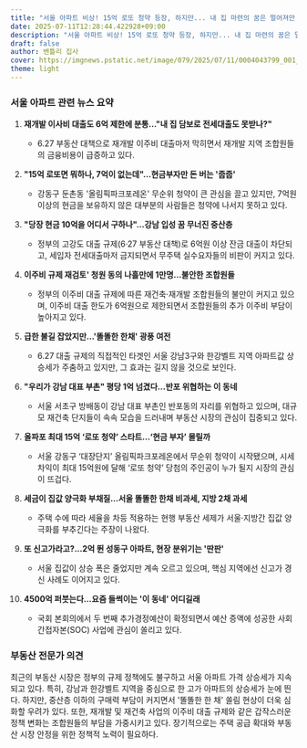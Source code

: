 ```yaml
---
title: "서울 아파트 비상! 15억 로또 청약 등장, 하지만... 내 집 마련의 꿈은 멀어져만 가네?"
date: 2025-07-11T12:28:44.422928+09:00
description: "서울 아파트 비상! 15억 로또 청약 등장, 하지만... 내 집 마련의 꿈은 멀어져만 가네?"
draft: false
author: 벤틀리 집사
cover: https://imgnews.pstatic.net/image/079/2025/07/11/0004043799_001_20250711055309750.jpg
theme: light
---
```


### 서울 아파트 관련 뉴스 요약

1. **재개발 이사비 대출도 6억 제한에 분통…"내 집 담보로 전세대출도 못받나?"**
   - 6.27 부동산 대책으로 재개발 이주비 대출마저 막히면서 재개발 지역 조합원들의 금융비용이 급증하고 있다.

2. **"15억 로또면 뭐하나, 7억이 없는데"…현금부자만 돈 버는 '줍줍'**
   - 강동구 둔촌동 '올림픽파크포레온' 무순위 청약이 큰 관심을 끌고 있지만, 7억원 이상의 현금을 보유하지 않은 대부분의 사람들은 청약에 나서지 못하고 있다.

3. **"당장 현금 10억을 어디서 구하나"…강남 입성 꿈 무너진 중산층**
   - 정부의 고강도 대출 규제(6·27 부동산 대책)로 6억원 이상 잔금 대출이 차단되고, 세입자 전세대출마저 금지되면서 무주택 실수요자들의 비판이 커지고 있다.

4. **이주비 규제 재검토' 청원 동의 나흘만에 1만명...불안한 조합원들**
   - 정부의 이주비 대출 규제에 따른 재건축·재개발 조합원들의 불만이 커지고 있으며, 이주비 대출 한도가 6억원으로 제한되면서 조합원들의 추가 이주비 부담이 높아지고 있다.

5. **급한 불길 잡았지만…'똘똘한 한채' 광풍 여전**
   - 6.27 대출 규제의 직접적인 타겟인 서울 강남3구와 한강벨트 지역 아파트값 상승세가 주춤하고 있지만, 그 효과는 길지 않을 것으로 보인다.

6. **"우리가 강남 대표 부촌" 평당 1억 넘겼다…반포 위협하는 이 동네**
   - 서울 서초구 방배동이 강남 대표 부촌인 반포동의 자리를 위협하고 있으며, 대규모 재건축 단지들이 속속 모습을 드러내며 부동산 시장의 관심이 집중되고 있다.

7. **올파포 최대 15억 ‘로또 청약’ 스타트…‘현금 부자’ 몰릴까**
   - 서울 강동구 ‘대장단지’ 올림픽파크포레온에서 무순위 청약이 시작됐으며, 시세 차익이 최대 15억원에 달해 ‘로또 청약’ 당첨의 주인공이 누가 될지 시장의 관심이 뜨겁다.

8. **세금이 집값 양극화 부채질...서울 똘똘한 한채 비과세, 지방 2채 과세**
   - 주택 수에 따라 세율을 차등 적용하는 현행 부동산 세제가 서울·지방간 집값 양극화를 부추긴다는 주장이 나왔다.

9. **또 신고가라고?…2억 뛴 성동구 아파트, 현장 분위기는 '딴판'**
   - 서울 집값이 상승 폭은 줄었지만 계속 오르고 있으며, 핵심 지역에선 신고가 경신 사례도 이어지고 있다.

10. **4500억 퍼붓는다…요즘 들썩이는 '이 동네' 어디길래**
    - 국회 본회의에서 두 번째 추가경정예산이 확정되면서 예산 증액에 성공한 사회간접자본(SOC) 사업에 관심이 쏠리고 있다.

### 부동산 전문가 의견
최근의 부동산 시장은 정부의 규제 정책에도 불구하고 서울 아파트 가격 상승세가 지속되고 있다. 특히, 강남과 한강벨트 지역을 중심으로 한 고가 아파트의 상승세가 눈에 띈다. 하지만, 중산층 이하의 구매력 부담이 커지면서 '똘똘한 한 채' 쏠림 현상이 더욱 심화할 우려가 있다. 또한, 재개발 및 재건축 사업의 이주비 대출 규제와 같은 갑작스러운 정책 변화는 조합원들의 부담을 가중시키고 있다. 장기적으로는 주택 공급 확대와 부동산 시장 안정을 위한 정책적 노력이 필요하다.